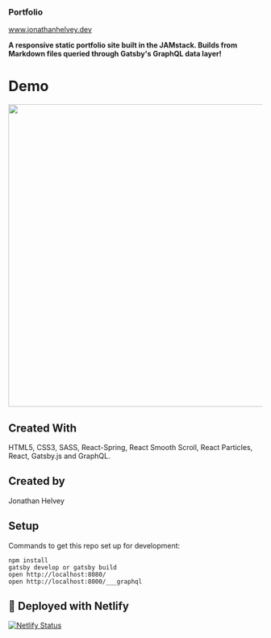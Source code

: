 ### Portfolio

www.jonathanhelvey.dev

**A responsive static portfolio site built in the JAMstack. Builds from Markdown files queried through Gatsby's GraphQL data layer!**

# Demo
<img src="portfolio.gif" data-canonical-src="portfolio.gif" width="800" height="600" />

## Created With
HTML5, CSS3, SASS, React-Spring, React Smooth Scroll, React Particles, React, Gatsby.js and GraphQL.

## Created by
Jonathan Helvey

## Setup

Commands to get this repo set up for development:

```
npm install
gatsby develop or gatsby build
open http://localhost:8080/
open http://localhost:8000/___graphql
```

## 💫 Deployed with Netlify

[![Netlify Status](https://api.netlify.com/api/v1/badges/a47eb81d-17f0-40f3-bcbb-1c080e8a8b8e/deploy-status)](https://app.netlify.com/sites/flamboyant-kalam-eec45d/deploys)



